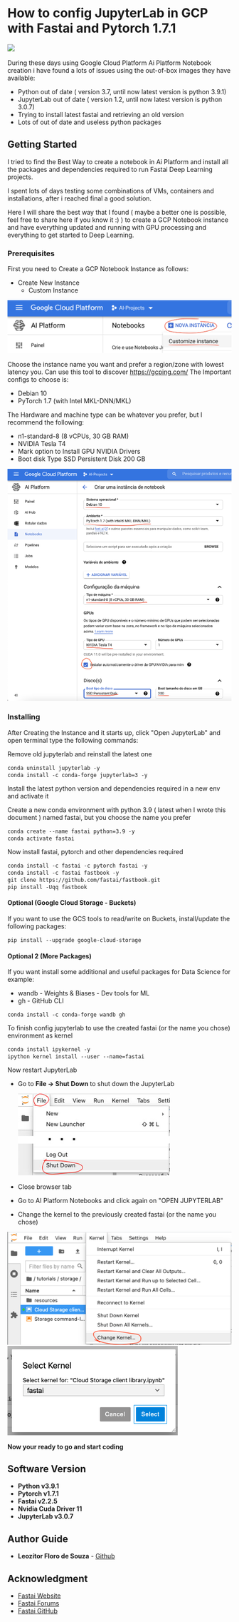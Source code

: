 # How to config JupyterLab in GCP with Fastai and Pytorch 1.7.1
[![](https://img.shields.io/badge/version-1.0.0-green.svg)](https://semver.org)

During these days using Google Cloud Platform Ai Platform Notebook creation i have found a lots of issues using the
out-of-box images they have available:
* Python out of date ( version 3.7, until now latest version is python 3.9.1)
* JupyterLab out of date ( version 1.2, until now latest version is python 3.0.7)
* Trying to install latest fastai and retrieving an old version
* Lots of out of date and useless python packages


## Getting Started

I tried to find the Best Way to create a notebook in Ai Platform and install all the packages and dependencies
required to run Fastai Deep Learning projects.

I spent lots of days testing some combinations of VMs, containers and installations,
after i reached final a good solution.

Here I will share the best way that I found ( maybe a better one is possible, feel free to share here if you know it :) )
to create a GCP Notebook instance and have everything updated and running with GPU processing and everything to get started
to Deep Learning.

### Prerequisites

First you need to Create a GCP Notebook Instance as follows:

* Create New Instance
    * Custom Instance

![Create New Instance](images/1.jpg)

Choose the instance name you want and prefer a region/zone with lowest latency you.
Can use this tool to discover https://gcping.com/
The Important configs to choose is:
* Debian 10
* PyTorch 1.7 (with Intel MKL-DNN/MKL)

The Hardware and machine type can be whatever you prefer, but I recommend the following:
* n1-standard-8 (8 vCPUs, 30 GB RAM)
* NVIDIA Tesla T4
* Mark option to Install GPU NVIDIA Drivers
* Boot disk Type SSD Persistent Disk 200 GB


![Instance Configs](images/2.jpg)


### Installing


After Creating the Instance and it starts up, click "Open JupyterLab" and open terminal
type the following commands:

Remove old jupyterlab and reinstall the latest one
```
conda uninstall jupyterlab -y
conda install -c conda-forge jupyterlab=3 -y
```
Install the latest python version and dependencies required in a new env and activate it

Create a new conda environment with python 3.9 ( latest when I wrote this document ) named fastai,
but you choose the name you prefer
```
conda create --name fastai python=3.9 -y
conda activate fastai
```
Now install fastai, pytorch and other dependencies required
```
conda install -c fastai -c pytorch fastai -y
conda install -c fastai fastbook -y
git clone https://github.com/fastai/fastbook.git
pip install -Uqq fastbook
```
#### Optional (Google Cloud Storage - Buckets)
If you want to use the GCS tools to read/write on Buckets,  install/update the following packages:
```
pip install --upgrade google-cloud-storage
```
#### Optional 2 (More Packages)
If you want install some additional and useful packages for Data Science for example:
* wandb - Weights & Biases - Dev tools for ML
* gh -  GitHub CLI
```
conda install -c conda-forge wandb gh
```

To finish config  jupyterlab to use the created fastai (or the name you chose) environment as kernel
```
conda install ipykernel -y
ipython kernel install --user --name=fastai
```
Now restart JupyterLab
* Go to **File -> Shut Down**  to shut down the JupyterLab

  ![Instance Configs](images/3.jpg)
* Close browser tab
* Go to AI Platform Notebooks and click again on "OPEN JUPYTERLAB"
* Change the kernel to the previously created fastai (or the name you chose)

![Instance Configs](images/4.jpg)
![Instance Configs](images/5.jpg)

**Now your ready to go and start coding**


## Software Version
* **Python v3.9.1**
* **Pytorch v1.7.1**
* **Fastai v2.2.5**
* **Nvidia Cuda Driver 11**
* **JupyterLab v3.0.7**
## Author Guide
* **Leozítor Floro de Souza** - [Github](https://github.com/leozitor)

## Acknowledgment
* [Fastai Website](https://www.fast.ai)
* [Fastai Forums](https://forums.fast.ai)
* [Fastai GitHub](https://github.com/fastai)
